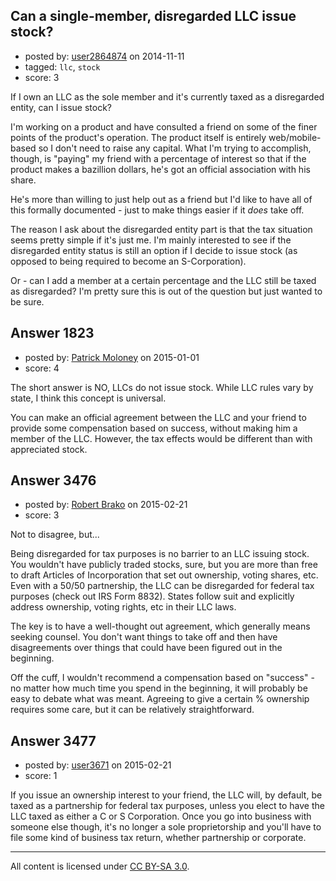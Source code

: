 ## Can a single-member, disregarded LLC issue stock?

- posted by: [user2864874](https://stackexchange.com/users/3415977/user2864874) on 2014-11-11
- tagged: `llc`, `stock`
- score: 3

If I own an LLC as the sole member and it's currently taxed as a disregarded entity, can I issue stock?

I'm working on a product and have consulted a friend on some of the finer points of the product's operation.  The product itself is entirely web/mobile-based so I don't need to raise any capital.  What I'm trying to accomplish, though, is "paying" my friend with a percentage of interest so that if the product makes a bazillion dollars, he's got an official association with his share.

He's more than willing to just help out as a friend but I'd like to have all of this formally documented - just to make things easier if it _does_ take off.

The reason I ask about the disregarded entity part is that the tax situation seems pretty simple if it's just me.  I'm mainly interested to see if the disregarded entity status is still an option if I decide to issue stock (as opposed to being required to become an S-Corporation).

Or - can I add a member at a certain percentage and the LLC still be taxed as disregarded?  I'm pretty sure this is out of the question but just wanted to be sure.


## Answer 1823

- posted by: [Patrick Moloney](https://stackexchange.com/users/352080/patrick-moloney) on 2015-01-01
- score: 4

The short answer is NO, LLCs do not issue stock. While LLC rules vary by state, I think this concept is universal. 

You can make an official agreement between the LLC and your friend to provide some compensation based on success, without making him a member of the LLC.  However, the tax effects would be different than with appreciated stock. 



## Answer 3476

- posted by: [Robert Brako](https://stackexchange.com/users/5820713/robert-brako) on 2015-02-21
- score: 3

Not to disagree, but...

Being disregarded for tax purposes is no barrier to an LLC issuing stock.  You wouldn't have publicly traded stocks, sure, but you are more than free to draft Articles of Incorporation that set out ownership, voting shares, etc.  Even with a 50/50 partnership, the LLC can be disregarded for federal tax purposes (check out IRS Form 8832).  States follow suit and explicitly address ownership, voting rights, etc in their LLC laws.

The key is to have a well-thought out agreement, which generally means seeking counsel.  You don't want things to take off and then have disagreements over things that could have been figured out in the beginning.

Off the cuff, I wouldn't recommend a compensation based on "success" - no matter how much time you spend in the beginning, it will probably be easy to debate what was meant.  Agreeing to give a certain % ownership requires some care, but it can be relatively straightforward.


## Answer 3477

- posted by: [user3671](https://stackexchange.com/users/5825226/user3671) on 2015-02-21
- score: 1

If you issue an ownership interest to your friend, the LLC will, by default, be taxed as a partnership for federal tax purposes, unless you elect to have the LLC taxed as either a C or S Corporation. Once you go into business with someone else though, it's no longer a sole proprietorship and you'll have to file some kind of business tax return, whether partnership or corporate.



---

All content is licensed under [CC BY-SA 3.0](https://creativecommons.org/licenses/by-sa/3.0/).
